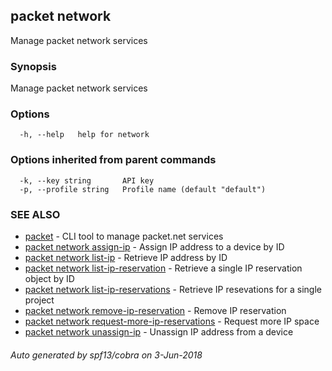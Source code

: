 ## packet network

Manage packet network services

### Synopsis

Manage packet network services

### Options

```
  -h, --help   help for network
```

### Options inherited from parent commands

```
  -k, --key string       API key
  -p, --profile string   Profile name (default "default")
```

### SEE ALSO

* [packet](packet.md)	 - CLI tool to manage packet.net services
* [packet network assign-ip](packet_network_assign-ip.md)	 - Assign IP address to a device by ID
* [packet network list-ip](packet_network_list-ip.md)	 - Retrieve IP address by ID
* [packet network list-ip-reservation](packet_network_list-ip-reservation.md)	 - Retrieve a single IP reservation object by ID
* [packet network list-ip-reservations](packet_network_list-ip-reservations.md)	 - Retrieve IP resevations for a single project
* [packet network remove-ip-reservation](packet_network_remove-ip-reservation.md)	 - Remove IP reservation
* [packet network request-more-ip-reservations](packet_network_request-more-ip-reservations.md)	 - Request more IP space
* [packet network unassign-ip](packet_network_unassign-ip.md)	 - Unassign IP address from a device

###### Auto generated by spf13/cobra on 3-Jun-2018
